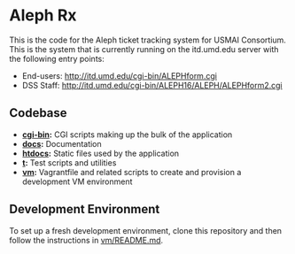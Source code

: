 Aleph Rx
========

This is the code for the Aleph ticket tracking system for USMAI Consortium. This
is the system that is currently running on the itd.umd.edu server with the
following entry points:

- End-users: http://itd.umd.edu/cgi-bin/ALEPHform.cgi
- DSS Staff: http://itd.umd.edu/cgi-bin/ALEPH16/ALEPH/ALEPHform2.cgi

Codebase
--------

- **[cgi-bin](cgi-bin):** CGI scripts making up the bulk of the application
- **[docs](docs):** Documentation
- **[htdocs](htdocs):** Static files used by the application
- **[t](t):** Test scripts and utilities
- **[vm](vm):** Vagrantfile and related scripts to create and provision a development
  VM environment

Development Environment
-----------------------

To set up a fresh development environment, clone this repository and then follow
the instructions in [vm/README.md](vm/README.md).
